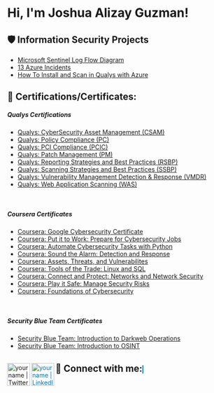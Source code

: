 <h1>Hi, I'm Joshua Alizay Guzman! <a href="https://www.linkedin.com/in/guzmanjoshua/"> </a>
 
<h2>🛡️ Information Security Projects</h2>

- [Microsoft Sentinel Log Flow Diagram](https://github.com/guzmanjoshua/Pictures/blob/main/Azure%20Web.drawioGit.png)
- [13 Azure Incidents](https://github.com/guzmanjoshua/Incident-Report/blob/main/Incidents%20Home%20Page.md)
- [How To Install and Scan in Qualys with Azure](https://github.com/guzmanjoshua/Scanners/blob/main/How%20To%20Install%20and%20Scan%20in%20Qualys%20with%20Azure.md)
    
<h2>📜 Certifications/Certificates:</h2>

<h5> Qualys Certifications</h5> 

  - [Qualys: CyberSecurity Asset Management (CSAM)](https://github.com/guzmanjoshua/Qualifications/blob/main/Joshua%20Guzman-CSAM-course-completion.pdf)
  - [Qualys: Policy Compliance (PC)](https://github.com/guzmanjoshua/Qualifications/blob/main/Joshua%20Guzman-PC-course-completion.pdf)
  - [Qualys: PCI Compliance (PCIC)](https://github.com/guzmanjoshua/Qualifications/blob/main/Joshua%20Guzman-PCI-Compliance-course-completion.pdf)
  - [Qualys: Patch Management (PM)](https://github.com/guzmanjoshua/Qualifications/blob/main/Joshua%20Guzman-PM-course-completion.pdf)
  - [Qualys: Reporting Strategies and Best Practices (RSBP)](https://github.com/guzmanjoshua/Qualifications/blob/main/Joshua%20Guzman-RSBP-course-completion.pdf)
  - [Qualys: Scanning Strategies and Best Practices (SSBP)](https://github.com/guzmanjoshua/Qualifications/blob/main/Joshua%20Guzman-SSBP-course-completion.pdf)
  - [Qualys: Vulnerability Management Detection & Response (VMDR)](https://github.com/guzmanjoshua/Qualifications/blob/main/Joshua%20Guzman-VMDR-course-completion.pdf)
  - [Qualys: Web Application Scanning (WAS)](https://github.com/guzmanjoshua/Qualifications/blob/main/Joshua%20Guzman-WAS-course-completion.pdf)
 </br>
 
<h5> Coursera Certificates</h5> 
 
  - [Coursera: Google Cybersecurity Certificate](https://github.com/guzmanjoshua/Qualifications/blob/main/Coursera%20Google%20Certificate%20ALL.pdf)
  - [Coursera: Put it to Work: Prepare for Cybersecurity Jobs](https://github.com/guzmanjoshua/Qualifications/blob/main/Coursera%20Google%20Certificate%208.pdf)
  - [Coursera: Automate Cybersecurity Tasks with Python](https://github.com/guzmanjoshua/Qualifications/blob/main/Coursera%20Google%20Certificate%207.pdf)
  - [Coursera: Sound the Alarm: Detection and Response](https://github.com/guzmanjoshua/Qualifications/blob/main/Coursera%20Google%20Certificate%206.pdf)
  - [Coursera: Assets, Threats, and Vulnerabilites](https://github.com/guzmanjoshua/Qualifications/blob/main/Coursera%20Google%20Certificate%205.pdf)
  - [Coursera: Tools of the Trade: Linux and SQL](https://github.com/guzmanjoshua/Qualifications/blob/main/Coursera%20Google%20Certificate%204.pdf)
  - [Coursera: Connect and Protect: Networks and Network Security](https://github.com/guzmanjoshua/Qualifications/blob/main/Coursera%20Google%20Certificate%203.pdf)
  - [Coursera: Play it Safe: Manage Security Risks](https://github.com/guzmanjoshua/Qualifications/blob/main/Coursera%20Google%20Certificate%202.pdf)
  - [Coursera: Foundations of Cybersecurity](https://github.com/guzmanjoshua/Qualifications/blob/main/Coursera%20Google%20Certificate%201.pdf)
</br>

<h5> Security Blue Team Certificates</h5> 

  - [Security Blue Team: Introduction to Darkweb Operations](https://github.com/guzmanjoshua/Qualifications/blob/main/Introduction%20to%20Dark%20Web%20Operations-course.pdf)
  - [Security Blue Team: Introduction to OSINT](https://github.com/guzmanjoshua/Qualifications/blob/main/Introduction%20to%20OSINT-course.pdf)
</br>

<h2 style="display: inline;">🤳 Connect with me:</h2>
<a href="https://twitter.com/JoshyG0102"><img align="left" alt="yourname | Twitter" width="52px" src="https://www.freepnglogos.com/uploads/twitter-x-logo-png/twitter-x-logo-png-9.png" /></a>
<a href="https://www.linkedin.com/in/guzmanjoshua/" style="color: #0077B5; border: 1px solid #0077B5;">
  <img align="left" alt="yourname | LinkedIn" width="52px" src="https://pngmind.com/wp-content/uploads/2019/08/Linkedin-Logo-Png-Transparent-Background-1.png" />
</a>
